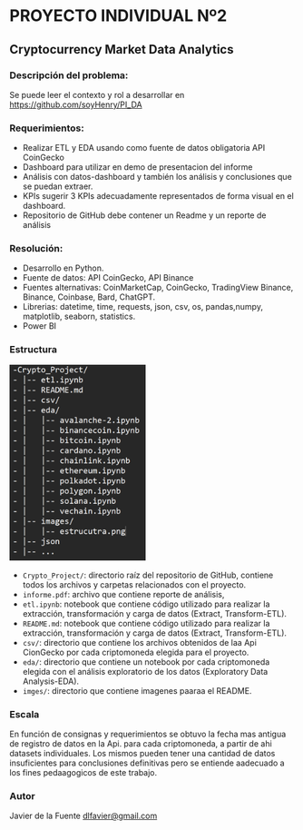 # PROYECTO INDIVIDUAL Nº2
## Cryptocurrency Market Data Analytics

### Descripción del problema:
Se puede leer el contexto y rol a desarrollar en https://github.com/soyHenry/PI_DA

### Requerimientos:
- Realizar ETL y EDA usando como fuente de datos obligatoria API CoinGecko
- Dashboard para utilizar en demo de presentacion del informe 
- Análisis con datos-dashboard y también los análisis y conclusiones que se puedan extraer.
- KPIs sugerir 3 KPIs adecuadamente representados de forma visual en el dashboard.
- Repositorio de GitHub debe contener un Readme y un reporte de análisis



### Resolución:
- Desarrollo en Python.
- Fuente de datos: API CoinGecko, API Binance
- Fuentes alternativas: CoinMarketCap, CoinGecko, TradingView Binance, Binance, Coinbase, Bard, ChatGPT.
- Librerias: datetime, time, requests, json, csv, os, pandas,numpy, matplotlib, seaborn, statistics.
- Power BI

### Estructura

<img src="images/estructura.png" alt="estructura" width="240">


- `Crypto_Project/`: directorio raíz del repositorio de GitHub, contiene todos los archivos y carpetas relacionados con el proyecto.
- `informe.pdf`: archivo que contiene reporte de análisis, 
- `etl.ipynb`: notebook que contiene código utilizado para realizar la extracción, transformación y carga de datos (Extract, Transform-ETL).
- `README.md`: notebook que contiene código utilizado para realizar la extracción, transformación y carga de datos (Extract, Transform-ETL).
- `csv/`: directorio que contiene los archivos obtenidos de laa Api CionGecko por cada criptomoneda elegida para el proyecto.
- `eda/`: directorio que contiene un notebook por cada criptomoneda elegida con el análisis exploratorio de los datos (Exploratory Data Analysis-EDA).
- `imges/`: directorio que contiene imagenes paaraa el README.

### Escala
En función de consignas y requerimientos se obtuvo la fecha mas antigua de registro de datos en la Api. para cada criptomoneda, a partir de ahi datasets individuales.
Los mismos pueden tener una cantidad de datos insuficientes para conclusiones definitivas pero se entiende aadecuado a los fines pedaagogicos de este trabajo. 

### Autor
Javier de la Fuente  dlfavier@gmail.com
